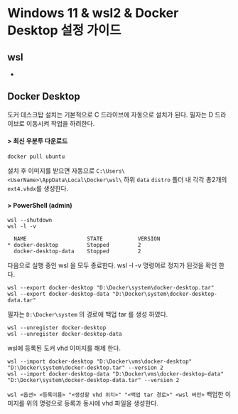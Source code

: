 # Windows 11 & wsl2 & Docker Desktop 설정 가이드

## wsl
-

## Docker Desktop
도커 데스크탑 설치는 기본적으로 C 드라이브에 자동으로 설치가 된다. 필자는 D 드라이브로 이동시켜 작업을 하려한다.
#### > 최신 우분투 다운로드
```
docker pull ubuntu
```
설치 후 이미지를 받으면 자동으로 `C:\Users\<UserName>\AppData\Local\Docker\wsl\` 하위 `data` `distro` 폴더 내 각각 총2개의 `ext4.vhdx`를 생성한다.

#### > PowerShell (admin)
```
wsl --shutdown
wsl -l -v

  NAME                   STATE           VERSION
* docker-desktop         Stopped         2
  docker-desktop-data    Stopped         2
```
다음으로 실행 중인 wsl 을 모두 종료한다. wsl -l -v 명령어로 정지가 된것을 확인 한다.

```
wsl --export docker-desktop "D:\Docker\system\docker-desktop.tar"
wsl --export docker-desktop-data "D:\Docker\system\docker-desktop-data.tar"
```
필자는 `D:\Docker\system` 의 경로에 백업 tar 를 생성 하였다.
```
wsl --unregister docker-desktop
wsl --unregister docker-desktop-data
```
wsl에 등록된 도커 vhd 이미지를 해제 한다.
```
wsl --import docker-desktop "D:\Docker\vms\docker-desktop" "D:\Docker\system\docker-desktop.tar" --version 2
wsl --import docker-desktop-data "D:\Docker\vms\docker-desktop-data" "D:\Docker\system\docker-desktop-data.tar" --version 2
```
`wsl <옵션> <등록이름> "<생성할 vhd 위치>" "<백업 tar 경로>" <wsl 버전>`
백업한 이미지를 위의 명령으로 등록과 동시에 vhd 파일을 생성한다.

